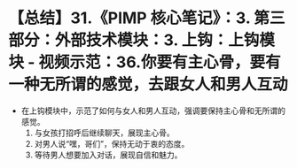 # 【总结】31.《PIMP 核心笔记》：3. 第三部分：外部技术模块：3. 上钩：上钩模块 - 视频示范：36.你要有主心骨，要有一种无所谓的感觉，去跟女人和男人互动

-   在上钩模块中，示范了如何与女人和男人互动，强调要保持主心骨和无所谓的感觉。
    1.  与女孩打招呼后继续聊天，展现主心骨。
    2.  对男人说“嘿，哥们”，保持无动于衷的态度。
    3.  等待男人想要加入对话，展现自信和魅力。